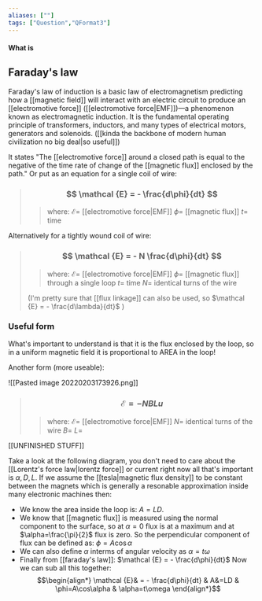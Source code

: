 ```yaml
---
aliases: [""]
tags: ["Question","QFormat3"]
---
```


#### What is
## Faraday's law
Faraday's law of induction is a basic law of electromagnetism predicting how a [[magnetic field]] will interact with an electric circuit to produce an [[electromotive force]] ([[electromotive force|EMF]])—a phenomenon known as electromagnetic induction. 
It is the fundamental operating principle of transformers, inductors, and many types of electrical motors, generators and solenoids. ([[kinda the backbone of modern human civilization no big deal|so useful]])

It states "The [[electromotive force]] around a closed path is equal to the negative of the time rate of change of the [[magnetic flux]] enclosed by the path."
Or put as an equation for a single coil of wire:

> ### $$ \mathcal {E} = - \frac{d\phi}{dt} $$ 
>> where:
>> $\mathcal {E}=$ [[electromotive force|EMF]]
>> $\phi=$ [[magnetic flux]]
>> $t=$ time

Alternatively for a tightly wound coil of wire:

> ### $$ \mathcal {E} = - N \frac{d\phi}{dt} $$
>> where:
>> $\mathcal {E}=$ [[electromotive force|EMF]]
>> $\phi=$ [[magnetic flux]] through a single loop
>> $t=$ time
>> $N =$ identical turns of the wire
> 
> (I'm pretty sure that [[flux linkage]] can also be used, so $\mathcal {E} = - \frac{d\lambda}{dt}$ )

### Useful form

What's important to understand is that it is the flux enclosed by the loop, so in a uniform magnetic field it is proportional to AREA in the loop!

Another form (more useable):

![[Pasted image 20220203173926.png]]

> ### $$ \mathcal {E} =- NBLu $$ 
>> where:
>> $\mathcal {E}=$ [[electromotive force|EMF]]
>> $N=$ identical turns of the wire
>> $B=$
>> $L=$

[[UNFINISHED STUFF]]

Take a look at the following diagram, you don't need to care about the [[Lorentz's force law|lorentz force]] or current right now all that's important is $\alpha, D, L$. If we assume the [[tesla|magnetic flux density]] to be constant between the magnets which is generally a resonable approximation inside many electronic machines then:
- We know the area inside the loop is: $A=LD$.
- We know that [[magnetic flux]] is measured using the normal component to the surface, so at $\alpha=0$ flux is at a maximum and at $\alpha=\frac{\pi}{2}$ flux is zero. So the perpendicular component of flux can be defined as: $\phi=A\cos\alpha$
- We can also define $\alpha$ interms of angular velocity as $\alpha=t\omega$
- Finally from [[faraday's law]]: $\mathcal {E} = - \frac{d\phi}{dt}$
Now we can sub all this together:
$$\begin{align*}
\mathcal {E}& = - \frac{d\phi}{dt} & A&=LD & \phi=A\cos\alpha & \alpha=t\omega
\end{align*}$$